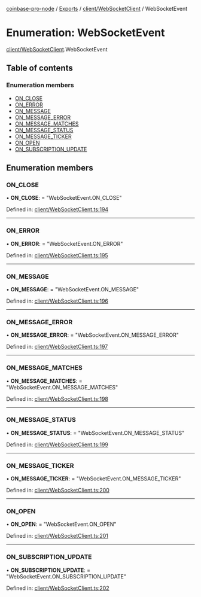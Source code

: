 [coinbase-pro-node](../README.md) / [Exports](../modules.md) / [client/WebSocketClient](../modules/client_websocketclient.md) / WebSocketEvent

# Enumeration: WebSocketEvent

[client/WebSocketClient](../modules/client_websocketclient.md).WebSocketEvent

## Table of contents

### Enumeration members

- [ON\_CLOSE](client_websocketclient.websocketevent.md#on_close)
- [ON\_ERROR](client_websocketclient.websocketevent.md#on_error)
- [ON\_MESSAGE](client_websocketclient.websocketevent.md#on_message)
- [ON\_MESSAGE\_ERROR](client_websocketclient.websocketevent.md#on_message_error)
- [ON\_MESSAGE\_MATCHES](client_websocketclient.websocketevent.md#on_message_matches)
- [ON\_MESSAGE\_STATUS](client_websocketclient.websocketevent.md#on_message_status)
- [ON\_MESSAGE\_TICKER](client_websocketclient.websocketevent.md#on_message_ticker)
- [ON\_OPEN](client_websocketclient.websocketevent.md#on_open)
- [ON\_SUBSCRIPTION\_UPDATE](client_websocketclient.websocketevent.md#on_subscription_update)

## Enumeration members

### ON\_CLOSE

• **ON\_CLOSE**: = "WebSocketEvent.ON\_CLOSE"

Defined in: [client/WebSocketClient.ts:194](https://github.com/bennycode/coinbase-pro-node/blob/e63aeae/src/client/WebSocketClient.ts#L194)

___

### ON\_ERROR

• **ON\_ERROR**: = "WebSocketEvent.ON\_ERROR"

Defined in: [client/WebSocketClient.ts:195](https://github.com/bennycode/coinbase-pro-node/blob/e63aeae/src/client/WebSocketClient.ts#L195)

___

### ON\_MESSAGE

• **ON\_MESSAGE**: = "WebSocketEvent.ON\_MESSAGE"

Defined in: [client/WebSocketClient.ts:196](https://github.com/bennycode/coinbase-pro-node/blob/e63aeae/src/client/WebSocketClient.ts#L196)

___

### ON\_MESSAGE\_ERROR

• **ON\_MESSAGE\_ERROR**: = "WebSocketEvent.ON\_MESSAGE\_ERROR"

Defined in: [client/WebSocketClient.ts:197](https://github.com/bennycode/coinbase-pro-node/blob/e63aeae/src/client/WebSocketClient.ts#L197)

___

### ON\_MESSAGE\_MATCHES

• **ON\_MESSAGE\_MATCHES**: = "WebSocketEvent.ON\_MESSAGE\_MATCHES"

Defined in: [client/WebSocketClient.ts:198](https://github.com/bennycode/coinbase-pro-node/blob/e63aeae/src/client/WebSocketClient.ts#L198)

___

### ON\_MESSAGE\_STATUS

• **ON\_MESSAGE\_STATUS**: = "WebSocketEvent.ON\_MESSAGE\_STATUS"

Defined in: [client/WebSocketClient.ts:199](https://github.com/bennycode/coinbase-pro-node/blob/e63aeae/src/client/WebSocketClient.ts#L199)

___

### ON\_MESSAGE\_TICKER

• **ON\_MESSAGE\_TICKER**: = "WebSocketEvent.ON\_MESSAGE\_TICKER"

Defined in: [client/WebSocketClient.ts:200](https://github.com/bennycode/coinbase-pro-node/blob/e63aeae/src/client/WebSocketClient.ts#L200)

___

### ON\_OPEN

• **ON\_OPEN**: = "WebSocketEvent.ON\_OPEN"

Defined in: [client/WebSocketClient.ts:201](https://github.com/bennycode/coinbase-pro-node/blob/e63aeae/src/client/WebSocketClient.ts#L201)

___

### ON\_SUBSCRIPTION\_UPDATE

• **ON\_SUBSCRIPTION\_UPDATE**: = "WebSocketEvent.ON\_SUBSCRIPTION\_UPDATE"

Defined in: [client/WebSocketClient.ts:202](https://github.com/bennycode/coinbase-pro-node/blob/e63aeae/src/client/WebSocketClient.ts#L202)

